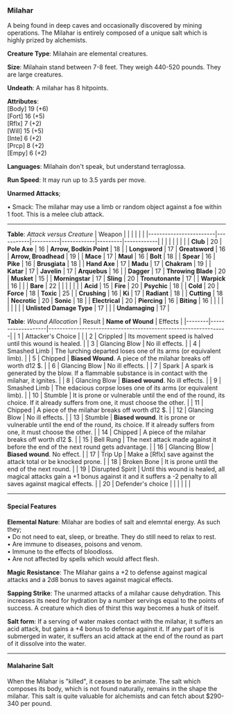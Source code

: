 ### Milahar
A being found in deep caves and occasionally discovered by mining operations. The Milahar is entirely composed of a unique salt which is highly prized by alchemists.

**Creature Type**: Milahain are elemental creatures.

**Size**: Milahain stand between 7-8 feet. They weigh 440-520 pounds. They are large creatures.

**Undeath**: A milahar has 8 hitpoints.

**Attributes**:  
[Body] 19 (+6)  
[Fort] 16 (+5)  
[Rflx] 7 (+2)  
[Will] 15 (+5)  
[Inte] 6 (+2)  
[Prcp] 8 (+2)  
[Empy] 6 (+2)  

**Languages**: Milahain don't speak, but understand terraglossa.

**Run Speed**: It may run up to 3.5 yards per move.

**Unarmed Attacks**;

 • Smack: The milahar may use a limb or random object against a foe within 1 foot. This is a melee club attack.

---------------------

**Table**: *Attack versus Creature*
| Weapon                 |          |            |         |            |         |
|------------------------|-----------|----------|------------|---------|------------|
|                            |        |                    |        |                            |         |
| **Club**                   | 20     | **Pole Axe**       | 16     | **Arrow, Bodkin Point**    | 18    |
| **Longsword**              | 17     | **Greatsword**     | 16     | **Arrow, Broadhead**       | 19    |
| **Mace**                   | 17     | **Maul**           | 16     | **Bolt**                   | 18    |
| **Spear**                  | 16     | **Pike**           | 16     | **Brusgiata**              | 18    |
| **Hand Axe**               | 17     | **Madu**           | 17     | **Chakram**                | 19    |
| **Katar**                  | 17     | **Javelin**        | 17     | **Arquebus**               | 16    |
| **Dagger**                 | 17     | **Throwing Blade** | 20     | **Musket**                 | 15    |
| **Morningstar**            | 17     | **Sling**          | 20     | **Tronutonante**           | 17    |
| **Warpick**                | 16     |                    |        | **Bare**                   | 22    |
|                            |        |                    |        |
| **Acid**                   | 15     | **Fire**           | 20     | **Psychic**                | 18     |
| **Cold**                   | 20     | **Force**          | 18     | **Toxic**                  | 25     |
| **Crushing**               | 16     | **Ki**             | 17     | **Radiant**                | 18     |
| **Cutting**                | 18     | **Necrotic**       | 20     | **Sonic**                  | 18     |
| **Electrical**             | 20     | **Piercing**       | 16     | **Biting**                 | 16     |
|                            |        |                    |        |                            |        |
| **Unlisted Damage Type**   | 17     |                    |        | **Undamaging**             | 17     |



**Table**: *Wound Allocation*
| Result | **Name of Wound** | Effects                                                        |
|--------|-------------------|----------------------------------------------------------------|
|   1    | Attacker's Choice |                                                                |
|   2    | Crippled          | Its movement speed is halved until this wound is healed.      |
|   3    | Glancing Blow     | No ill effects. |
|   4    | Smashed Limb      | The lurching departed loses one of its arms (or equivalent limb). |
|   5    | Chipped           | **Biased Wound**. A piece of the milahar breaks off worth d12 $. |
|   6    | Glancing Blow     | No ill effects. |
|   7    | Spark             | A spark is generated by the blow. If a flammable substance is in contact with the milahar, it ignites. |
|   8    | Glancing Blow     | **Biased wound**. No ill effects.                                     |
|   9    | Smashed Limb      | The edacious corpse loses one of its arms (or equivalent limb). |
|   10   | Stumble           | It is prone or vulnerable until the end of the round, its choice. If it already suffers from one, it must choose the other. |
|   11   | Chipped           | A piece of the milahar breaks off worth d12 $. |
|   12   | Glancing Blow     | No ill effects. |
|   13   | Stumble           | **Biased wound**. It is prone or vulnerable until the end of the round, its choice. If it already suffers from one, it must choose the other. |
|   14   | Chipped           | A piece of the milahar breaks off worth d12 $. |
|   15   | Bell Rung         | The next attack made against it before the end of the next round gets advantage.  |
|   16   | Glancing Blow     | **Biased wound**. No effect. |
|   17   | Trip Up           | Make a [Rflx] save against the attack total or be knocked prone. |
|   18   | Broken Bone       | It is prone until the end of the next round. |
|   19   | Disrupted Spirit  | Until this wound is healed, all magical attacks gain a +1 bonus against it and it suffers a -2 penalty to all saves against magical effects. |
|   20   | Defender's choice |                                   |
|        |                                                |                                   |

---------------------

#### Special Features

**Elemental Nature**: Milahar are bodies of salt and elemntal energy. As such they;  
 • Do not need to eat, sleep, or breathe. They do still need to relax to rest.  
 • Are immune to diseases, poisons and venom.  
 • Immune to the effects of bloodloss.  
 • Are not affected by spells which would affect flesh.  

**Magic Resistance**: The Milahar gains a +2 to defense against magical attacks and a 2d8 bonus to saves against magical effects.

**Sapping Strike**: The unarmed attacks of a milahar cause dehydration. This increases its need for hydration by a number servings equal to the points of success. A creature which dies of thirst this way becomes a husk of itself. 

**Salt form**: If a serving of water makes contact with the milahar, it suffers an acid attack, but gains a +4 bonus to defense against it. If any part of it is submerged in water, it suffers an acid attack at the end of the round as part of it dissolve into the water.

-----

#### Malaharine Salt
When the Milahar is "killed", it ceases to be animate. The salt which composes its body, which is not found naturally, remains in the shape the milahar. This salt is quite valuable for alchemists and can fetch about $290-340 per pound.

[Milahar]: # "Created as the idea of Michael Hasty, for his short story."
